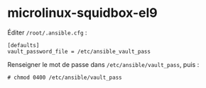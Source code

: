 # microlinux-squidbox-el9

Éditer `/root/.ansible.cfg` :

```
[defaults]
vault_password_file = /etc/ansible_vault_pass
```

Renseigner le mot de passe dans `/etc/ansible/vault_pass`, puis :

```
# chmod 0400 /etc/ansible/vault_pass
```

